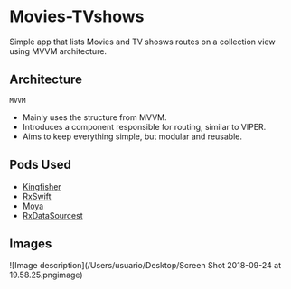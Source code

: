 # Movies-TVshows

Simple app that lists Movies and TV shosws routes on a collection view using MVVM architecture.

## Architecture

``MVVM``

- Mainly uses the structure from MVVM.
- Introduces a component responsible for routing, similar to VIPER.
- Aims to keep everything simple, but modular and reusable.

## Pods Used

- [Kingfisher](https://github.com/onevcat/Kingfisher)
- [RxSwift](https://github.com/ReactiveX/RxSwift)
- [Moya](https://github.com/Moya/Moya)
- [RxDataSourcest](https://github.com/RxSwiftCommunity/RxDataSourcest)


## Images
![Image description](/Users/usuario/Desktop/Screen Shot 2018-09-24 at 19.58.25.pngimage)
